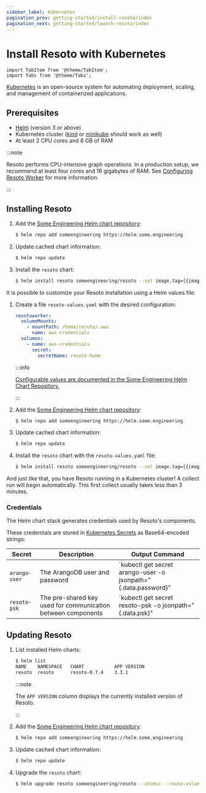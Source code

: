 ```yaml
---
sidebar_label: Kubernetes
pagination_prev: getting-started/install-resoto/index
pagination_next: getting-started/launch-resoto/index
---
```


# Install Resoto with Kubernetes

```mdx-code-block
import TabItem from '@theme/TabItem';
import Tabs from '@theme/Tabs';
```

[Kubernetes](https://kubernetes.io) is an open-source system for automating deployment, scaling, and management of containerized applications.

## Prerequisites

- [Helm](https://helm.sh) (version 3 or above)
- Kubernetes cluster ([kind](https://kind.sigs.k8s.io) or [minikube](https://minikube.sigs.k8s.io) should work as well)
- At least 2 CPU cores and 8 GB of RAM

:::note

Resoto performs CPU-intensive graph operations. In a production setup, we recommend at least four cores and 16 gigabytes of RAM. See [Configuring Resoto Worker](../../reference/configuration/worker.md#multi-core-machines) for more information.

:::

## Installing Resoto

<Tabs groupId="installation-method">
<TabItem value="default" label="Default Installation">

1. Add the [Some Engineering Helm chart repository](https://helm.some.engineering):

   ```bash
   $ helm repo add someengineering https://helm.some.engineering
   ```

2. Update cached chart information:

   ```bash
   $ helm repo update
   ```

3. Install the `resoto` chart:

   ```bash
   $ helm install resoto someengineering/resoto --set image.tag={{imageTag}}
   ```

</TabItem>
<TabItem value="customized" label="Customized Installation">

It is possible to customize your Resoto installation using a Helm values file.

1. Create a file `resoto-values.yaml` with the desired configuration:

   ```yaml title="Example configuration that mounts AWS credentials from a Kubernetes Secret"
   resotoworker:
     volumeMounts:
       - mountPath: /home/resoto/.aws
         name: aws-credentials
     volumes:
       - name: aws-credentials
         secret:
           secretName: resoto-home
   ```

   :::info

   [Configurable values are documented in the Some Engineering Helm Chart Repository.](https://github.com/someengineering/helm-charts/blob/main/someengineering/resoto/README.md#values)

   :::

2. Add the [Some Engineering Helm chart repository](https://helm.some.engineering):

   ```bash
   $ helm repo add someengineering https://helm.some.engineering
   ```

3. Update cached chart information:

   ```bash
   $ helm repo update
   ```

4. Install the `resoto` chart with the `resoto-values.yaml` file:

   ```bash
   $ helm install resoto someengineering/resoto --set image.tag={{imageTag}} -f resoto-values.yaml
   ```

</TabItem>
</Tabs>

And just like that, you have Resoto running in a Kubernetes cluster! A collect run will begin automatically. This first collect usually takes less than 3 minutes.

### Credentials

The Helm chart stack generates credentials used by Resoto's components.

These credentials are stored in [Kubernetes Secrets](https://kubernetes.io/docs/concepts/configuration/secret) as Base64-encoded strings:

| Secret        | Description                                                  | Output Command                                                                    |
| ------------- | ------------------------------------------------------------ | --------------------------------------------------------------------------------- |
| `arango-user` | The ArangoDB user and password                               | `kubectl get secret arango-user -o jsonpath="{.data.password}" | base64 --decode` |
| `resoto-psk`  | The pre-shared key used for communication between components | `kubectl get secret resoto-psk -o jsonpath="{.data.psk}" | base64 --decode`       |

## Updating Resoto

1. List installed Helm charts:

   ```bash
   $ helm list
   ​NAME  	NAMESPACE	CHART       	APP VERSION
   ​resoto	resoto   	resoto-0.7.4	3.3.1
   ```

   :::note

   The `APP VERSION` column displays the currently installed version of Resoto.

   :::

2. Add the [Some Engineering Helm chart repository](https://helm.some.engineering):

   ```bash
   $ helm repo add someengineering https://helm.some.engineering
   ```

3. Update cached chart information:

   ```bash
   $ helm repo update
   ```

4. Upgrade the `resoto` chart:

   ```bash
   $ helm upgrade resoto someengineering/resoto --atomic --reuse-values --set image.tag={{imageTag}}
   ```
